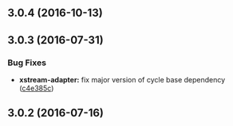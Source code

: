 <a name="3.0.4"></a>
## 3.0.4 (2016-10-13)



<a name="3.0.3"></a>
## 3.0.3 (2016-07-31)


### Bug Fixes

* **xstream-adapter:** fix major version of cycle base dependency ([c4e385c](https://github.com/cyclejs/cyclejs/tree/master/packages/xstream-adapter/commit/c4e385c))



<a name="3.0.2"></a>
## 3.0.2 (2016-07-16)



